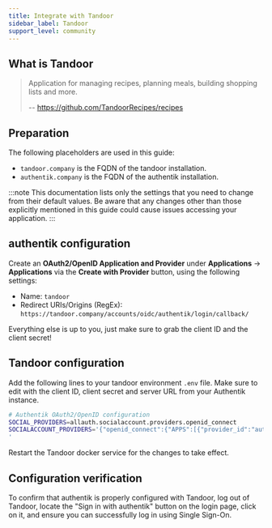 ```yaml
---
title: Integrate with Tandoor
sidebar_label: Tandoor
support_level: community
---
```


## What is Tandoor

> Application for managing recipes, planning meals, building shopping lists and more.
>
> -- https://github.com/TandoorRecipes/recipes

## Preparation

The following placeholders are used in this guide:

- `tandoor.company` is the FQDN of the tandoor installation.
- `authentik.company` is the FQDN of the authentik installation.

:::note
This documentation lists only the settings that you need to change from their default values. Be aware that any changes other than those explicitly mentioned in this guide could cause issues accessing your application.
:::

## authentik configuration

Create an **OAuth2/OpenID Application and Provider** under **Applications** -> **Applications** via the **Create with Provider** button, using the following settings:

- Name: `tandoor`
- Redirect URIs/Origins (RegEx): `https://tandoor.company/accounts/oidc/authentik/login/callback/`

Everything else is up to you, just make sure to grab the client ID and the client secret!

## Tandoor configuration

Add the following lines to your tandoor environment `.env` file. Make sure to edit with the client ID, client secret and server URL from your Authentik instance.

```sh
# Authentik OAuth2/OpenID configuration
SOCIAL_PROVIDERS=allauth.socialaccount.providers.openid_connect
SOCIALACCOUNT_PROVIDERS='{"openid_connect":{"APPS":[{"provider_id":"authentik","name":"Authentik","client_id":"<Client ID from Authentik>","secret":"<Client Secret from Authentik>","settings":{"server_url":"https://authentik.company/application/o/tandoor/.well-known/openid-configuration"}}]}}
'
```

Restart the Tandoor docker service for the changes to take effect.

## Configuration verification

To confirm that authentik is properly configured with Tandoor, log out of Tandoor, locate the "Sign in with authentik" button on the login page, click on it, and ensure you can successfully log in using Single Sign-On.
